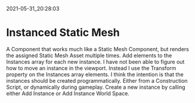 2021-05-31_20:28:03

# Instanced Static Mesh

A Component that works much like a Static Mesh Component, but renders the assigned Static Mesh Asset multiple times.
Add elements to the Instances array for each new instance.
I have not been able to figure out how to move an instance in the viewport.
Instead I use the Transform property on the Instances array elements.
I think the intention is that the instances should be created programmatically.
Either from a Construction Script, or dynamically during gameplay.
Create a new instance by calling either Add Instance or Add Instance World Space.
